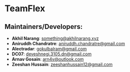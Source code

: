 TeamFlex
===========

Maintainers/Developers:
-----------------------------
* __Akhil Narang__: <something@akhilnarang.xyz>
* __Aniruddh Chandratre__: <aniruddh.chandratre@gmail.com>
* __Alectradar__: <gokulbalram@gmail.com>
* __DC07__: <deveshnegi.3105.dn@gmail.com>
* __Arnav Gosain__: <arn4v@outlook.com>
* __Zeeshan Hussain__: <zeeshanhussain12@gmail.com>
